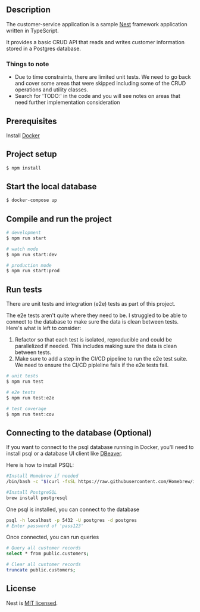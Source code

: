 
## Description

The customer-service application is a sample [Nest](https://github.com/nestjs/nest) framework application written in TypeScript.

It provides a basic CRUD API that reads and writes customer information stored in a Postgres database.

### Things to note
- Due to time constraints, there are limited unit tests.  We need to go back and cover some areas that were skipped including some of the CRUD operations and utility classes.
- Search for 'TODO:' in the code and you will see notes on areas that need further implementation consideration

## Prerequisites
Install [Docker](https://www.docker.com/)

## Project setup
```bash
$ npm install
```

## Start the local database
```bash
$ docker-compose up
```

## Compile and run the project

```bash
# development
$ npm run start

# watch mode
$ npm run start:dev

# production mode
$ npm run start:prod
```

## Run tests
There are unit tests and integration (e2e) tests as part of this project.

The e2e tests aren't quite where they need to be.  I struggled to be able to connect to the database to make sure the data is clean between tests.  Here's what is left to consider:
1. Refactor so that each test is isolated, reproducible and could be parallelized if needed.  This includes making sure the data is clean between tests.
2. Make sure to add a step in the CI/CD pipeline to run the e2e test suite.  We need to ensure the CI/CD pipleline fails if the e2e tests fail.

```bash
# unit tests
$ npm run test

# e2e tests
$ npm run test:e2e

# test coverage
$ npm run test:cov
```

## Connecting to the database (Optional)
If you want to connect to the psql database running in Docker, you'll need to install psql or a database UI client like [DBeaver](https://dbeaver.io/download/).  

Here is how to install PSQL:
```bash
#Install Homebrew if needed
/bin/bash -c "$(curl -fsSL https://raw.githubusercontent.com/Homebrew/install/HEAD/install.sh)"

#Install PostgreSQL
brew install postgresql
```

One psql is installed, you can connect to the database
```bash
psql -h localhost -p 5432 -U postgres -d postgres
# Enter password of 'pass123'
```
Once connected, you can run queries
```bash
# Query all customer records
select * from public.customers;

# Clear all customer records
truncate public.customers;
```


## License

Nest is [MIT licensed](https://github.com/nestjs/nest/blob/master/LICENSE).
